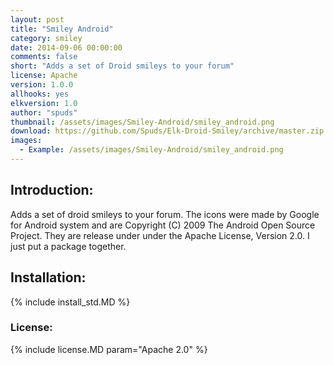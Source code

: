 ```yaml
---
layout: post
title: "Smiley Android"
category: smiley
date: 2014-09-06 00:00:00
comments: false
short: "Adds a set of Droid smileys to your forum"
license: Apache
version: 1.0.0
allhooks: yes
elkversion: 1.0
author: "spuds"
thumbnail: /assets/images/Smiley-Android/smiley_android.png
download: https://github.com/Spuds/Elk-Droid-Smiley/archive/master.zip
images:
  - Example: /assets/images/Smiley-Android/smiley_android.png
---
```


## Introduction:
Adds a set of droid smileys to your forum. The icons were made by Google for Android system and are Copyright (C) 2009 The Android Open Source Project. They are release under under the Apache License, Version 2.0.  I just put a package together.

## Installation:
{% include install_std.MD %}

### License:
{% include license.MD param="Apache 2.0" %}